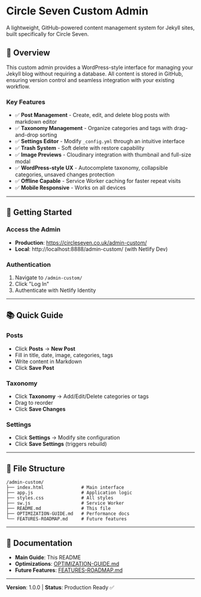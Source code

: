 # Circle Seven Custom Admin

A lightweight, GitHub-powered content management system for Jekyll sites, built specifically for Circle Seven.

## 🎯 Overview

This custom admin provides a WordPress-style interface for managing your Jekyll blog without requiring a database. All content is stored in GitHub, ensuring version control and seamless integration with your existing workflow.

### Key Features

- ✅ **Post Management** - Create, edit, and delete blog posts with markdown editor
- ✅ **Taxonomy Management** - Organize categories and tags with drag-and-drop sorting
- ✅ **Settings Editor** - Modify `_config.yml` through an intuitive interface
- ✅ **Trash System** - Soft delete with restore capability
- ✅ **Image Previews** - Cloudinary integration with thumbnail and full-size modal
- ✅ **WordPress-style UX** - Autocomplete taxonomy, collapsible categories, unsaved changes protection
- ✅ **Offline Capable** - Service Worker caching for faster repeat visits
- ✅ **Mobile Responsive** - Works on all devices

---

## 🚀 Getting Started

### Access the Admin

- **Production**: https://circleseven.co.uk/admin-custom/
- **Local**: http://localhost:8888/admin-custom/ (with Netlify Dev)

### Authentication

1. Navigate to `/admin-custom/`
2. Click "Log In"
3. Authenticate with Netlify Identity

---

## 📚 Quick Guide

### Posts
- Click **Posts** → **New Post**
- Fill in title, date, image, categories, tags
- Write content in Markdown
- Click **Save Post**

### Taxonomy
- Click **Taxonomy** → Add/Edit/Delete categories or tags
- Drag to reorder
- Click **Save Changes**

### Settings
- Click **Settings** → Modify site configuration
- Click **Save Settings** (triggers rebuild)

---

## 📁 File Structure

```
/admin-custom/
├── index.html              # Main interface
├── app.js                  # Application logic
├── styles.css              # All styles
├── sw.js                   # Service Worker
├── README.md               # This file
├── OPTIMIZATION-GUIDE.md   # Performance docs
└── FEATURES-ROADMAP.md     # Future features
```

---

## 🔧 Documentation

- **Main Guide**: This README
- **Optimizations**: [OPTIMIZATION-GUIDE.md](./OPTIMIZATION-GUIDE.md)
- **Future Features**: [FEATURES-ROADMAP.md](./FEATURES-ROADMAP.md)

---

**Version**: 1.0.0 | **Status**: Production Ready ✅
